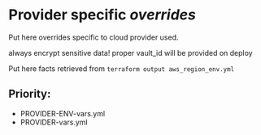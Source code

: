 # Provider specific _overrides_

Put here overrides specific to cloud provider used.

always encrypt sensitive data! 
proper vault_id will be provided on deploy

Put here facts retrieved from  `terraform output aws_region_env.yml`

## Priority:

- PROVIDER-ENV-vars.yml
- PROVIDER-vars.yml
